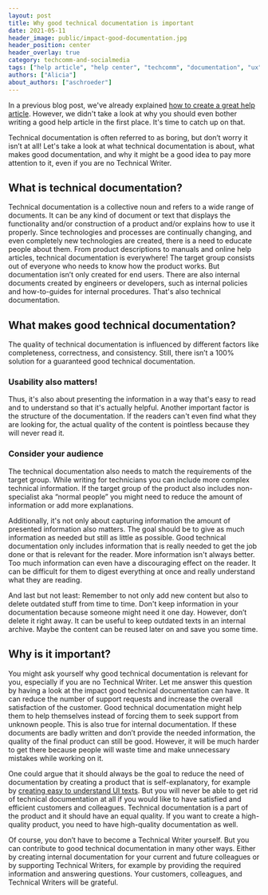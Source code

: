 ```yaml
---
layout: post
title: Why good technical documentation is important
date: 2021-05-11
header_image: public/impact-good-documentation.jpg
header_position: center
header_overlay: true
category: techcomm-and-socialmedia
tags: ["help article", "help center", "techcomm", "documentation", "ux"]
authors: ["Alicia"]
about_authors: ["aschroeder"]
---
```


In a previous blog post, we've already explained [how to create a great help article](/blog/techcomm-and-socialmedia/in-three-steps-to-a-great-help-article/).
However, we didn't take a look at why you should even bother writing a good help article in the first place.
It's time to catch up on that.

Technical documentation is often referred to as boring, but don’t worry it isn’t at all!
Let's take a look at what technical documentation is about, what makes good documentation, and why it might be a good idea to pay more attention to it, even if you are no Technical Writer.

## What is technical documentation?

Technical documentation is a collective noun and refers to a wide range of documents.
It can be any kind of document or text that displays the functionality and/or construction of a product and/or explains how to use it properly.
Since technologies and processes are continually changing, and even completely new technologies are created, there is a need to educate people about them.
From product descriptions to manuals and online help articles, technical documentation is everywhere!
The target group consists out of everyone who needs to know how the product works.
But documentation isn’t only created for end users.
There are also internal documents created by engineers or developers, such as internal policies and how-to-guides for internal procedures.
That's also technical documentation.

## What makes good technical documentation?

The quality of technical documentation is influenced by different factors like completeness, correctness, and consistency.
Still, there isn’t a 100% solution for a guaranteed good technical documentation. 

### Usability also matters!
Thus, it's also about presenting the information in a way that's easy to read and to understand so that it's actually helpful.
Another important factor is the structure of the documentation.
If the readers can't even find what they are looking for, the actual quality of the content is pointless because they will never read it.

### Consider your audience

The technical documentation also needs to match the requirements of the target group.
While writing for technicians you can include more complex technical information.
If the target group of the product also includes non-specialist aka “normal people” you might need to reduce the amount of information or add more explanations.

Additionally, it's not only about capturing information the amount of presented information also matters.
The goal should be to give as much information as needed but still as little as possible.
Good technical documentation only includes information that is really needed to get the job done or that is relevant for the reader.
More information isn't always better.
Too much information can even have a discouraging effect on the reader.
It can be difficult for them to digest everything at once and really understand what they are reading.

And last but not least: Remember to not only add new content but also to delete outdated stuff from time to time.
Don't keep information in your documentation because someone might need it one day.
However, don’t delete it right away.
It can be useful to keep outdated texts in an internal archive.
Maybe the content can be reused later on and save you some time.

## Why is it important?

You might ask yourself why good technical documentation is relevant for you, especially if you are no Technical Writer.
Let me answer this question by having a look at the impact good technical documentation can have.
It can reduce the number of support requests and increase the overall satisfaction of the customer.
Good technical documentation might help them to help themselves instead of forcing them to seek support from unknown people.
This is also true for internal documentation.
If these documents are badly written and don’t provide the needed information, the quality of the final product can still be good.
However, it will be much harder to get there because people will waste time and make unnecessary mistakes while working on it.

One could argue that it should always be the goal to reduce the need of documentation by creating a product that is self-explanatory, for example by [creating easy to understand UI texts](/blog/language-and-localization/how-to-create-awesome-ui-texts/).
But you will never be able to get rid of technical documentation at all if you would like to have satisfied and efficient customers and colleagues.
Technical documentation is a part of the product and it should have an equal quality.
If you want to create a high-quality product, you need to have high-quality documentation as well.

Of course, you don’t have to become a Technical Writer yourself.
But you can contribute to good technical documentation in many other ways.
Either by creating internal documentation for your current and future colleagues or by supporting Technical Writers, for example by providing the required information and answering questions.
Your customers, colleagues, and Technical Writers will be grateful.